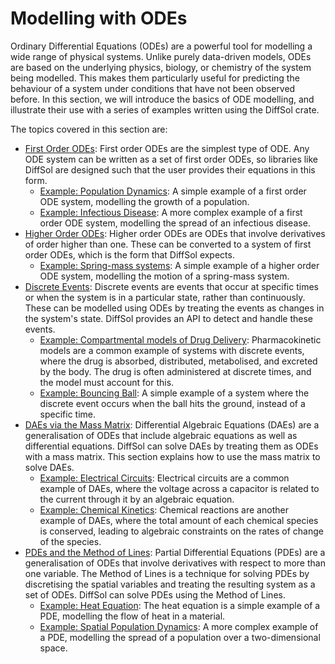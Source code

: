 # Modelling with ODEs

Ordinary Differential Equations (ODEs) are a powerful tool for modelling a wide range of physical systems. Unlike purely data-driven models, ODEs are based on the underlying physics, biology, or chemistry of the system being modelled. This makes them particularly useful for predicting the behaviour of a system under conditions that have not been observed before. In this section, we will introduce the basics of ODE modelling, and illustrate their use with a series of examples written using the DiffSol crate.

The topics covered in this section are:
- [First Order ODEs](./primer/first_order_odes.md): First order ODEs are the simplest type of ODE. Any ODE system can be written as a set of first order ODEs, so libraries like DiffSol are designed such that the user provides their equations in this form.
    - [Example: Population Dynamics](./primer/population_dynamics.md): A simple example of a first order ODE system, modelling the growth of a population.
    - [Example: Infectious Disease](./primer/infectious_disease.md): A more complex example of a first order ODE system, modelling the spread of an infectious disease.
- [Higher Order ODEs](./primer/higher_order_odes.md): Higher order ODEs are ODEs that involve derivatives of order higher than one. These can be converted to a system of first order ODEs, which is the form that DiffSol expects.
    - [Example: Spring-mass systems](./primer/spring_mass_systems.md): A simple example of a higher order ODE system, modelling the motion of a spring-mass system.
- [Discrete Events](./primer/discrete_events.md): Discrete events are events that occur at specific times or when the system is in a particular state, rather than continuously. These can be modelled using ODEs by treating the events as changes in the system's state. DiffSol provides an API to detect and handle these events.
    - [Example: Compartmental models of Drug Delivery](./primer/compartmental_models_of_drug_delivery.md): Pharmacokinetic models are a common example of systems with discrete events, where the drug is absorbed, distributed, metabolised, and excreted by the body. The drug is often administered at discrete times, and the model must account for this.
    - [Example: Bouncing Ball](./primer/bouncing_ball.md): A simple example of a system where the discrete event occurs when the ball hits the ground, instead of a specific time.
- [DAEs via the Mass Matrix](./primer/the_mass_matrix.md): Differential Algebraic Equations (DAEs) are a generalisation of ODEs that include algebraic equations as well as differential equations. DiffSol can solve DAEs by treating them as ODEs with a mass matrix. This section explains how to use the mass matrix to solve DAEs.
    - [Example: Electrical Circuits](./primer/electrical_circuits.md): Electrical circuits are a common example of DAEs, where the voltage across a capacitor is related to the current through it by an algebraic equation.
    - [Example: Chemical Kinetics](./primer/chemical_kinetics.md): Chemical reactions are another example of DAEs, where the total amount of each chemical species is conserved, leading to algebraic constraints on the rates of change of the species.
- [PDEs and the Method of Lines](./primer/pdes_using_method_of_lines.md): Partial Differential Equations (PDEs) are a generalisation of ODEs that involve derivatives with respect to more than one variable. The Method of Lines is a technique for solving PDEs by discretising the spatial variables and treating the resulting system as a set of ODEs. DiffSol can solve PDEs using the Method of Lines.
    - [Example: Heat Equation](./primer/heat_equation.md): The heat equation is a simple example of a PDE, modelling the flow of heat in a material.
    - [Example: Spatial Population Dynamics](./primer/spatial_population_dynamics.md): A more complex example of a PDE, modelling the spread of a population over a two-dimensional space.
    
